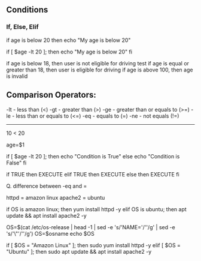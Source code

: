 ## Conditions

### If, Else, Elif


if age is below 20
then
echo "My age is below 20"

if [ $age -lt 20 ]; then
echo "My age is below 20"
fi


if age is below 18, then user is not eligible for driving test
if age is equal or greater than 18, then user is eligible for driving
if age is above 100, then age is invalid

Comparison Operators:
----------------------
-lt - less than  (<)
-gt - greater than   (>)
-ge - greater than or equals to (>=)
-le - less than or equals to (<=)
-eq - equals to  (=)
-ne - not equals   (!=)

------

10 < 20

age=$1

if [ $age -lt 20 ]; then
echo "Condition is True"
else
echo "Condition  is False"
fi



if TRUE
    then EXECUTE
elif TRUE
    then EXECUTE
else
    then EXECUTE
fi



Q. difference between -eq and =

httpd = amazon linux 
apache2 = ubuntu


if OS is amazon linux; then
    yum install httpd -y
elif OS is ubuntu; then
    apt update && apt install apache2 -y



OS=$(cat /etc/os-release | head -1 | sed -e 's/'NAME='/''/g' | sed -e 's/'\"'/''/g')
OS=$osname
echo $OS

if [ $OS = "Amazon Linux" ]; then
    sudo yum install httpd -y
elif [ $OS = "Ubuntu" ]; then
    sudo apt update && apt install apache2 -y

